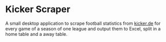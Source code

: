 # Kicker Scraper

A small desktop application to scrape football statistics from [kicker.de](https://www.kicker.de/) for every game of a season of one league and output them to Excel, split in a home table and a away table.
